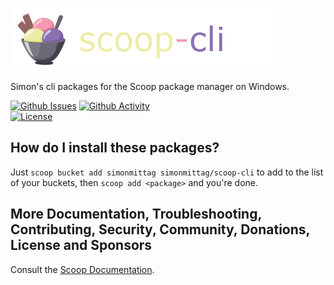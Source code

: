 ![](scoop.png)

Simon's cli packages for the Scoop package manager on Windows.

[![Github Issues](https://img.shields.io/github/issues/simonmittag/homebrew-cli)](https://github.com/simonmittag/scoop-cli/issues)
[![Github Activity](https://img.shields.io/github/commit-activity/m/simonmittag/scoop-cli)](https://img.shields.io/github/commit-activity/m/simonmittag/scoop-cli)  
[![License](https://img.shields.io/badge/License-BSD%202--Clause-orange.svg)](https://github.com/simonmittag/scoop-cli/blob/master/LICENSE.txt)


## How do I install these packages?

Just ```scoop bucket add simonmittag simonmittag/scoop-cli``` to add to the list of your buckets, then ```scoop add <package>``` and you're done.

## More Documentation, Troubleshooting, Contributing, Security, Community, Donations, License and Sponsors

Consult the [Scoop Documentation](https://scoop.sh).